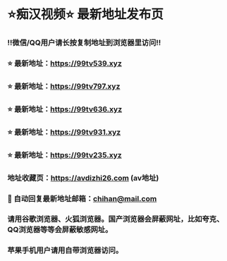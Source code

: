 # ⭐️痴汉视频⭐️ 最新地址发布页

### ‼️微信/QQ用户请长按复制地址到浏览器里访问‼️

### ⭐️ 最新地址：https://99tv539.xyz

### ⭐️ 最新地址：https://99tv797.xyz

### ⭐️ 最新地址：https://99tv636.xyz

### ⭐️ 最新地址：https://99tv931.xyz

### ⭐️ 最新地址：https://99tv235.xyz



### 地址收藏页：https://avdizhi26.com (av地址)
### 📧 自动回复最新地址邮箱：chihan@mail.com
### 请用谷歌浏览器、火狐浏览器。国产浏览器会屏蔽网址，比如夸克、QQ浏览器等等会屏蔽敏感网址。
### 苹果手机用户请用自带浏览器访问。
